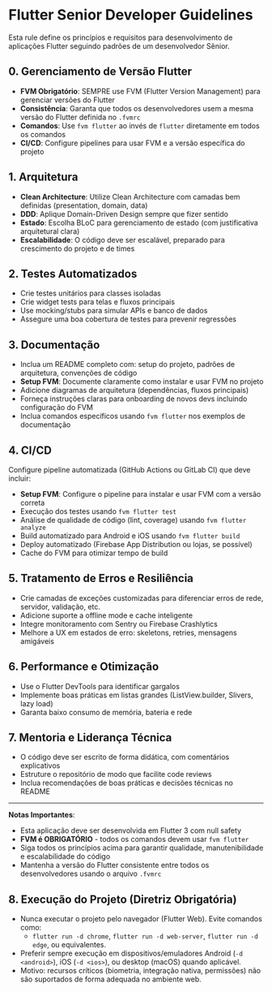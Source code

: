 # Flutter Senior Developer Guidelines

Esta rule define os princípios e requisitos para desenvolvimento de aplicações Flutter seguindo padrões de um desenvolvedor Sênior.

## 0. Gerenciamento de Versão Flutter

- **FVM Obrigatório**: SEMPRE use FVM (Flutter Version Management) para gerenciar versões do Flutter
- **Consistência**: Garanta que todos os desenvolvedores usem a mesma versão do Flutter definida no `.fvmrc`
- **Comandos**: Use `fvm flutter` ao invés de `flutter` diretamente em todos os comandos
- **CI/CD**: Configure pipelines para usar FVM e a versão específica do projeto

## 1. Arquitetura

- **Clean Architecture**: Utilize Clean Architecture com camadas bem definidas (presentation, domain, data)
- **DDD**: Aplique Domain-Driven Design sempre que fizer sentido
- **Estado**: Escolha BLoC para gerenciamento de estado (com justificativa arquitetural clara)
- **Escalabilidade**: O código deve ser escalável, preparado para crescimento do projeto e de times

## 2. Testes Automatizados

- Crie testes unitários para classes isoladas
- Crie widget tests para telas e fluxos principais
- Use mocking/stubs para simular APIs e banco de dados
- Assegure uma boa cobertura de testes para prevenir regressões

## 3. Documentação

- Inclua um README completo com: setup do projeto, padrões de arquitetura, convenções de código
- **Setup FVM**: Documente claramente como instalar e usar FVM no projeto
- Adicione diagramas de arquitetura (dependências, fluxos principais)
- Forneça instruções claras para onboarding de novos devs incluindo configuração do FVM
- Inclua comandos específicos usando `fvm flutter` nos exemplos de documentação

## 4. CI/CD

Configure pipeline automatizada (GitHub Actions ou GitLab CI) que deve incluir:

- **Setup FVM**: Configure o pipeline para instalar e usar FVM com a versão correta
- Execução dos testes usando `fvm flutter test`
- Análise de qualidade de código (lint, coverage) usando `fvm flutter analyze`
- Build automatizado para Android e iOS usando `fvm flutter build`
- Deploy automatizado (Firebase App Distribution ou lojas, se possível)
- Cache do FVM para otimizar tempo de build

## 5. Tratamento de Erros e Resiliência

- Crie camadas de exceções customizadas para diferenciar erros de rede, servidor, validação, etc.
- Adicione suporte a offline mode e cache inteligente
- Integre monitoramento com Sentry ou Firebase Crashlytics
- Melhore a UX em estados de erro: skeletons, retries, mensagens amigáveis

## 6. Performance e Otimização

- Use o Flutter DevTools para identificar gargalos
- Implemente boas práticas em listas grandes (ListView.builder, Slivers, lazy load)
- Garanta baixo consumo de memória, bateria e rede

## 7. Mentoria e Liderança Técnica

- O código deve ser escrito de forma didática, com comentários explicativos
- Estruture o repositório de modo que facilite code reviews
- Inclua recomendações de boas práticas e decisões técnicas no README

---

**Notas Importantes**: 
- Esta aplicação deve ser desenvolvida em Flutter 3 com null safety
- **FVM é OBRIGATÓRIO** - todos os comandos devem usar `fvm flutter` 
- Siga todos os princípios acima para garantir qualidade, manutenibilidade e escalabilidade do código
- Mantenha a versão do Flutter consistente entre todos os desenvolvedores usando o arquivo `.fvmrc`

## 8. Execução do Projeto (Diretriz Obrigatória)

- Nunca executar o projeto pelo navegador (Flutter Web). Evite comandos como:
  - `flutter run -d chrome`, `flutter run -d web-server`, `flutter run -d edge`, ou equivalentes.
- Preferir sempre execução em dispositivos/emuladores Android (`-d <android>`), iOS (`-d <ios>`), ou desktop (macOS) quando aplicável.
- Motivo: recursos críticos (biometria, integração nativa, permissões) não são suportados de forma adequada no ambiente web.